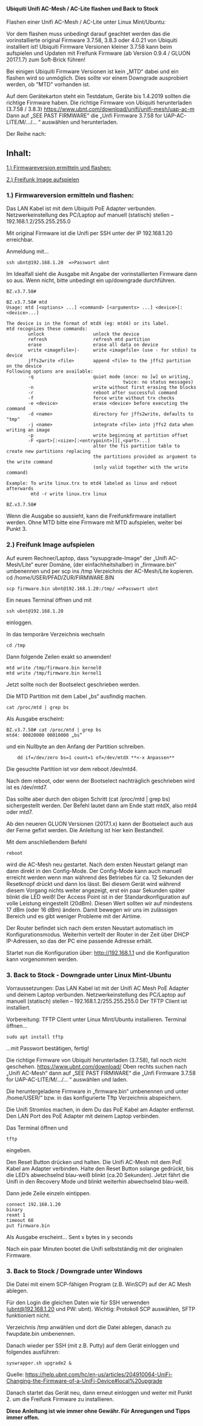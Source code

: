 	
#### Ubiquiti Unifi AC-Mesh / AC-Lite flashen und Back to Stock

Flashen einer Unifi AC-Mesh / AC-Lite unter Linux Mint/Ubuntu:

Vor dem flashen muss unbedingt darauf geachtet werden das die vorinstallierte original Firmware 3.7.58, 3.8.3 oder 4.0.21 von Ubiquiti installiert ist!
Ubiquiti Firmware Versionen kleiner 3.7.58 kann beim aufspielen und Updaten mit Freifunk Firmware (ab Version 0.9.4 / GLUON 2017.1.7) zum Soft-Brick führen!

Bei einigen Ubiquiti Firmware Versionen ist kein „MTD“ dabei und ein flashen wird so unmöglich.
Dies sollte vor einem Downgrade ausprobiert werden, ob "MTD" vorhanden ist.

Auf dem Gerätekarton steht ein Testdatum, Geräte bis 1.4.2019 sollten die richtige Firmware haben.
Die richtige Firmware von Ubiquiti herunterladen (3.7.58 / 3.8.3)
https://www.ubnt.com/download/unifi/unifi-mesh/uap-ac-m
Dann auf „SEE PAST FIRMWARE“ die „Unfi Firmware 3.7.58 for UAP-AC-LITE/M/…/… “ auswählen und herunterladen.

Der Reihe nach: 

## Inhalt:
[1.) Firmwareversion ermitteln und  flashen:](#inhalt_1-firmwareversion-ermitteln-und-flashen)

[2.) Freifunk Image aufspielen](#inhalt_2-freifunk-image-aufspielen)

[]()

### 1.) Firmwareversion ermitteln und flashen:

Das LAN Kabel ist mit dem Ubiquiti PoE Adapter verbunden.
Netzwerkeinstellung des PC/Laptop auf manuell (statisch) stellen – 192.168.1.2/255.255.255.0

Mit original Firmware ist die Unifi per SSH unter der IP 192.168.1.20 erreichbar.

Anmeldung mit…

    ssh ubnt@192.168.1.20  =>Passwort ubnt



Im Idealfall sieht die Ausgabe mit Angabe der vorinstallierten Firmware dann so aus. Wenn nicht, bitte unbedingt ein up/downgrade durchführen.

    BZ.v3.7.58#
    

~~~
BZ.v3.7.58# mtd
Usage: mtd [<options> ...] <command> [<arguments> ...] <device>[:<device>...]

The device is in the format of mtdX (eg: mtd4) or its label.
mtd recognizes these commands:
        unlock                  unlock the device
        refresh                 refresh mtd partition
        erase                   erase all data on device
        write <imagefile>|-     write <imagefile> (use - for stdin) to device
        jffs2write <file>       append <file> to the jffs2 partition on the device
Following options are available:
        -q                      quiet mode (once: no [w] on writing,
                                           twice: no status messages)
        -n                      write without first erasing the blocks
        -r                      reboot after successful command
        -f                      force write without trx checks
        -e <device>             erase <device> before executing the command
        -d <name>               directory for jffs2write, defaults to "tmp"
        -j <name>               integrate <file> into jffs2 data when writing an image
        -p                      write beginning at partition offset
        -F <part>[:<size>[:<entrypoint>]][,<part>...]
                                alter the fis partition table to create new partitions replacing
                                the partitions provided as argument to the write command
                                (only valid together with the write command)

Example: To write linux.trx to mtd4 labeled as linux and reboot afterwards
         mtd -r write linux.trx linux

BZ.v3.7.58#
~~~
Wenn die Ausgabe so aussieht, kann die Freifunkfirmware installiert werden.	Ohne MTD bitte eine Firmware mit MTD aufspielen, weiter bei Punkt 3.
	

### 2.) Freifunk Image aufspielen
	
Auf eurem Rechner/Laptop, dass “sysupgrade-Image“ der „Unifi AC-Mesh/Lite“ eurer Domäne, (der einfachheitshalber) in „firmware.bin“ umbenennen und per scp ins /tmp Verzeichnis der AC-Mesh/Lite kopieren.
cd /home/USER/PFAD/ZUR/FIRMWARE.BIN

    scp firmware.bin ubnt@192.168.1.20:/tmp/ =>Passwort ubnt

Ein neues Terminal öffnen und mit

    ssh ubnt@192.168.1.20

einloggen.

In das temporäre Verzeichnis wechseln

    cd /tmp

Dann folgende Zeilen exakt so anwenden!

    mtd write /tmp/firmware.bin kernel0
    mtd write /tmp/firmware.bin kernel1

Jetzt sollte noch der Bootselect geschrieben werden.

Die MTD Partition mit dem Label „bs“ ausfindig machen.

    cat /proc/mtd | grep bs

Als Ausgabe erscheint:

    BZ.v3.7.58# cat /proc/mtd | grep bs
    mtd4: 00020000 00010000 „bs“

und ein Nullbyte an den Anfang der Partition schreiben.
~~~
    dd if=/dev/zero bs=1 count=1 of=/dev/mtdX **<-x Anpassen**
~~~
Die gesuchte Partition ist vor dem reboot /dev/mtd4.

Nach dem reboot, oder wenn der Bootselect nachträglich geschrieben wird ist es /dev/mtd7. 

Das sollte aber durch den obigen Schritt (cat /proc/mtd | grep bs) sichergestellt werden. Der Befehl lautet dann am Ende statt mtdX, also mtd4 oder mtd7.

Ab den neueren GLUON Versionen (2017.1.x) kann der Bootselect auch aus der Ferne gefixt werden. Die Anleitung ist hier kein Bestandteil.

Mit dem anschließendem Befehl

    reboot

wird die AC-Mesh neu gestartet. Nach dem ersten Neustart gelangt man dann direkt in den Config-Mode.
Der Config-Mode kann auch manuell erreicht werden wenn man während des Betriebes für ca. 12 Sekunden der Resetknopf drückt und dann los lässt. 
Bei diesem Gerät wird während diesem Vorgang nichts weiter angezeigt, erst ein paar Sekunden später blinkt die LED weiß!
Der Access Point ist in der Standardkonfiguration auf volle Leistung eingestellt (20dBm).
Diesen Wert sollten wir auf mindestens 17 dBm (oder 16 dBm) ändern. Damit bewegen wir uns im zulässigen Bereich und es gibt weniger Probleme mit der Airtime.


Der Router befindet sich nach dem ersten Neustart automatisch im Konfigurationsmodus.
Weiterhin verteilt der Router in der Zeit über DHCP IP-Adressen, so das der PC eine passende Adresse erhält.

Startet nun die Konfiguration über: http://192.168.1.1 und die Konfiguration kann vorgenommen werden.
 
### 3. Back to Stock - Downgrade unter Linux Mint-Ubuntu

Vorraussetzungen:
Das LAN Kabel ist mit der Unifi AC Mesh PoE Adapter und deinem Laptop verbunden.
Netzwerkeinstellung des PC/Laptop auf manuell (statisch) stellen – 192.168.1.2/255.255.255.0
Der TFTP Client ist installiert.

Vorbereitung:
TFTP Client unter Linux Mint/Ubuntu installieren.
Terminal öffnen…

    sudo apt install tftp

…mit Passwort bestätigen, fertig!

Die richtige Firmware von Ubiquiti herunterladen (3.7.58), fall noch nicht geschehen.
https://www.ubnt.com/download/
Oben rechts suchen nach „Unifi AC-Mesh“ dann auf  „SEE PAST FIRMWARE“ die „Unfi Firmware 3.7.58 for UAP-AC-LITE/M/…/… “ auswählen und laden.

Die heruntergeladene Firmware in „firmware.bin“ umbenennen und unter /home/USER/“ bzw. in das konfigurierte Tftp Verzeichnis abspeichern.

Die Unifi Stromlos machen, in dem Du das PoE Kabel am Adapter entfernst.
Den LAN Port des PoE Adapter mit deinem Laptop verbinden.

Das Terminal öffnen und

    tftp

eingeben.

Den Reset Button drücken und halten.
Die Unifi AC-Mesh mit dem PoE Kabel am Adapter verbinden.
Halte den Reset Button solange gedrückt, bis die LED’s abwechselnd blau-weiß blinkt (ca.20 Sekunden).
Jetzt fährt die Unifi in den Recovery Mode und blinkt weiterhin abwechselnd blau-weiß.

Dann jede Zeile einzeln eintippen.

    connect 192.168.1.20
    binary
    rexmt 1
    timeout 60
    put firmware.bin

Als Ausgabe erscheint…
Sent x bytes in y seconds

Nach ein paar Minuten bootet die Unifi selbstständig mit der originalen Firmware.

 

 
### 3. Back to Stock / Downgrade unter Windows 

Die Datei mit einem SCP-fähigen Program (z.B. WinSCP) auf der AC Mesh ablegen.

Für den Login die gleichen Daten wie für SSH verwenden (ubnt@192.168.1.20 und PW: ubnt).
Wichtig: Protokoll SCP auswählen, SFTP funktioniert nicht.

Verzeichnis /tmp anwählen und dort die Datei ablegen, danach zu fwupdate.bin umbenennen.

Danach wieder per SSH (mit z.B. Putty) auf dem Gerät einloggen und folgendes ausführen:

    syswrapper.sh upgrade2 &

Quelle: https://help.ubnt.com/hc/en-us/articles/204910064-UniFi-Changing-the-Firmware-of-a-UniFi-Device#local%20upgrade

Danach startet das Gerät neu, dann erneut einloggen und weiter mit Punkt 2. um die Freifunk Firmware zu installieren.

**Diese Anleitung ist wie immer ohne Gewähr. Für Anregungen und Tipps immer offen.**
